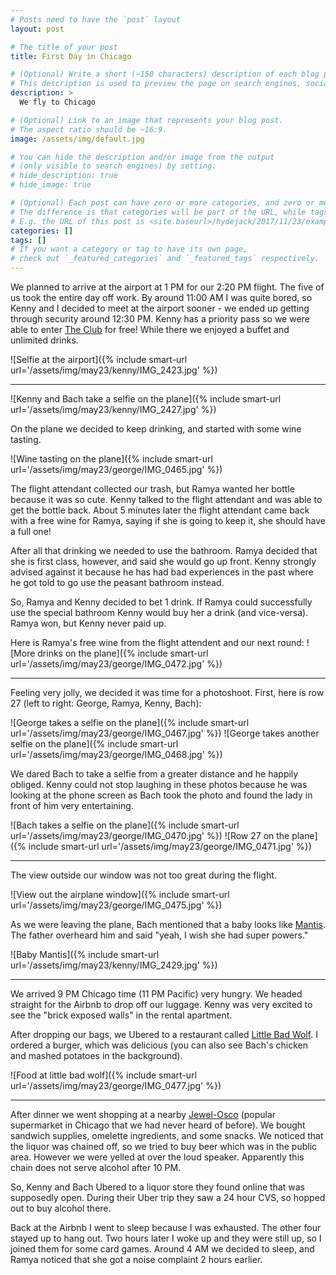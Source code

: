 ```yaml
---
# Posts need to have the `post` layout
layout: post

# The title of your post
title: First Day in Chicago

# (Optional) Write a short (~150 characters) description of each blog post.
# This description is used to preview the page on search engines, social media, etc.
description: >
  We fly to Chicago

# (Optional) Link to an image that represents your blog post.
# The aspect ratio should be ~16:9.
image: /assets/img/default.jpg

# You can hide the description and/or image from the output
# (only visible to search engines) by setting:
# hide_description: true
# hide_image: true

# (Optional) Each post can have zero or more categories, and zero or more tags.
# The difference is that categories will be part of the URL, while tags will not.
# E.g. the URL of this post is <site.baseurl>/hydejack/2017/11/23/example-content/
categories: []
tags: []
# If you want a category or tag to have its own page,
# check out `_featured_categories` and `_featured_tags` respectively.
---
```


We planned to arrive at the airport at 1 PM for our 2:20 PM flight.  The five
of us took the entire day off work.  By around 11:00 AM I was quite bored, so
Kenny and I decided to meet at the airport sooner - we ended up getting through
security around 12:30 PM.  Kenny has a priority pass so we were able to enter
[The Club](https://www.yelp.com/biz/the-club-at-sjc-san-jose) for free!  While
there we enjoyed a buffet and unlimited drinks.

![Selfie at the airport]({% include smart-url url='/assets/img/may23/kenny/IMG_2423.jpg' %})

---

![Kenny and Bach take a selfie on the plane]({% include smart-url url='/assets/img/may23/kenny/IMG_2427.jpg' %})

On the plane we decided to keep drinking, and started with some wine tasting.

![Wine tasting on the plane]({% include smart-url url='/assets/img/may23/george/IMG_0465.jpg' %})

The flight attendant collected our trash, but Ramya wanted her bottle because
it was so cute.  Kenny talked to the flight attendant and was able to get the
bottle back.  About 5 minutes later the flight attendant came back with a free
wine for Ramya, saying if she is going to keep it, she should have a full one!

After all that drinking we needed to use the bathroom.  Ramya decided that she
is first class, however, and said she would go up front.  Kenny strongly
advised against it because he has had bad experiences in the past where he got
told to go use the peasant bathroom instead.

So, Ramya and Kenny decided to bet 1 drink.  If Ramya could successfully use
the special bathroom Kenny would buy her a drink (and vice-versa).  Ramya won,
but Kenny never paid up.

Here is Ramya's free wine from the flight attendent and our next round:
![More drinks on the plane]({% include smart-url url='/assets/img/may23/george/IMG_0472.jpg' %})

---

Feeling very jolly, we decided it was time for a photoshoot.  First, here is
row 27 (left to right: George, Ramya, Kenny, Bach):

![George takes a selfie on the plane]({% include smart-url url='/assets/img/may23/george/IMG_0467.jpg' %})
![George takes another selfie on the plane]({% include smart-url url='/assets/img/may23/george/IMG_0468.jpg' %})

We dared Bach to take a selfie from a greater distance and he happily obliged.
Kenny could not stop laughing in these photos because he was looking at the
phone screen as Bach took the photo and found the lady in front of him very
entertaining.

![Bach takes a selfie on the plane]({% include smart-url url='/assets/img/may23/george/IMG_0470.jpg' %})
![Row 27 on the plane]({% include smart-url url='/assets/img/may23/george/IMG_0471.jpg' %})

---

The view outside our window was not too great during the flight.

![View out the airplane window]({% include smart-url url='/assets/img/may23/george/IMG_0475.jpg' %})

As we were leaving the plane, Bach mentioned that a baby looks like
[Mantis](https://en.wikipedia.org/wiki/Mantis_(Marvel_Comics)).  The father
overheard him and said "yeah, I wish she had super powers."

![Baby Mantis]({% include smart-url url='/assets/img/may23/kenny/IMG_2429.jpg' %})

---

We arrived 9 PM Chicago time (11 PM Pacific) very hungry.  We headed straight
for the Airbnb to drop off our luggage.  Kenny was very excited to see the
"brick exposed walls" in the rental apartment.

After dropping our bags, we Ubered to a restaurant called
[Little Bad Wolf](https://www.yelp.com/biz/little-bad-wolf-chicago).  I ordered
a burger, which was delicious (you can also see Bach's chicken and mashed
potatoes in the background).

![Food at little bad wolf]({% include smart-url url='/assets/img/may23/george/IMG_0477.jpg' %})

---

After dinner we went shopping at a nearby
[Jewel-Osco](https://en.wikipedia.org/wiki/Jewel_(supermarket)) (popular
supermarket in Chicago that we had never heard of before).  We bought sandwich
supplies, omelette ingredients, and some snacks.  We noticed that the liquor
was chained off, so we tried to buy beer which was in the public area.  However
we were yelled at over the loud speaker.  Apparently this chain does not serve
alcohol after 10 PM.

So, Kenny and Bach Ubered to a liquor store they found online that was
supposedly open.  During their Uber trip they saw a 24 hour CVS, so hopped out to
buy alcohol there.

Back at the Airbnb I went to sleep because I was exhausted.  The other four
stayed up to hang out.  Two hours later I woke up and they were still up, so
I joined them for some card games.  Around 4 AM we decided to sleep, and Ramya
noticed that she got a noise complaint 2 hours earlier.

